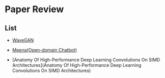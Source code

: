 # Paper Review

## List

- [WaveGAN](https://github.com/vctr7/paper_review/tree/master/wavegan)

- [Meena(Open-domain Chatbot)](https://github.com/vctr7/paper_review/tree/master/Meena(Open-Domain%20Chatbot))

- [Anatomy Of High-Performance Deep Learning Convolutions On SIMD Architectures](Anatomy Of High-Performance Deep Learning Convolutions On SIMD Architectures)
